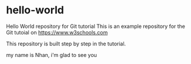 # hello-world
Hello World repository for Git tutorial
This is an example repository for the Git tutoial on https://www.w3schools.com

This repository is built step by step in the tutorial.

my name is Nhan, i'm glad to see you